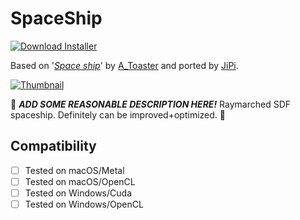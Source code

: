 # SpaceShip
[![Download Installer](https://img.shields.io/static/v1?label=Download&message=SpaceShip-Installer.lua&color=blue)](SpaceShip-Installer.lua "Installer")

Based on '_[Space ship](https://www.shadertoy.com/view/NlsBzn)_' by [A_Toaster](https://www.shadertoy.com/user/A_Toaster) and ported by [JiPi](../../Site/Profiles/JiPi.md).

[![Thumbnail](SpaceShip_320x180.png)](https://www.shadertoy.com/view/NlsBzn "View on Shadertoy.com")

:construction: ***ADD SOME REASONABLE DESCRIPTION HERE!*** Raymarched SDF spaceship. Definitely can be improved+optimized. :construction:

## Compatibility
- [ ] Tested on macOS/Metal
- [ ] Tested on macOS/OpenCL
- [ ] Tested on Windows/Cuda
- [ ] Tested on Windows/OpenCL
